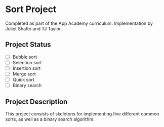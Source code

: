 # Sort Project
Completed as part of the App Academy curriculum. Implementation by Juliet Shafto and TJ Taylor.

## Project Status
- [ ] Bubble sort
- [ ] Selection sort
- [ ] Insertion sort
- [ ] Merge sort
- [ ] Quick sort
- [ ] Binary search

## Project Description
This project consists of skeletons for implementing five different common sorts, as well as a binary search algorithm.
